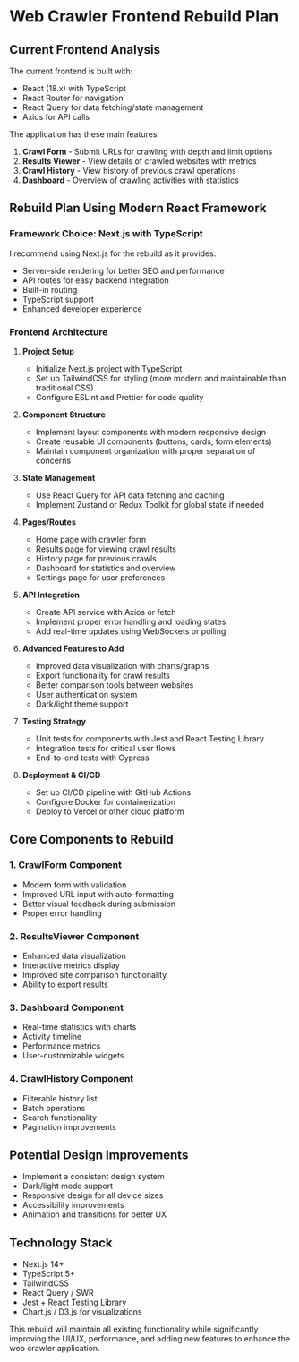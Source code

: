 # Web Crawler Frontend Rebuild Plan

## Current Frontend Analysis

The current frontend is built with:
- React (18.x) with TypeScript
- React Router for navigation
- React Query for data fetching/state management
- Axios for API calls

The application has these main features:
1. **Crawl Form** - Submit URLs for crawling with depth and limit options
2. **Results Viewer** - View details of crawled websites with metrics
3. **Crawl History** - View history of previous crawl operations
4. **Dashboard** - Overview of crawling activities with statistics

## Rebuild Plan Using Modern React Framework

### Framework Choice: Next.js with TypeScript

I recommend using Next.js for the rebuild as it provides:
- Server-side rendering for better SEO and performance
- API routes for easy backend integration
- Built-in routing
- TypeScript support
- Enhanced developer experience

### Frontend Architecture

1. **Project Setup**
   - Initialize Next.js project with TypeScript
   - Set up TailwindCSS for styling (more modern and maintainable than traditional CSS)
   - Configure ESLint and Prettier for code quality

2. **Component Structure**
   - Implement layout components with modern responsive design
   - Create reusable UI components (buttons, cards, form elements)
   - Maintain component organization with proper separation of concerns

3. **State Management**
   - Use React Query for API data fetching and caching
   - Implement Zustand or Redux Toolkit for global state if needed

4. **Pages/Routes**
   - Home page with crawler form
   - Results page for viewing crawl results
   - History page for previous crawls
   - Dashboard for statistics and overview
   - Settings page for user preferences

5. **API Integration**
   - Create API service with Axios or fetch
   - Implement proper error handling and loading states
   - Add real-time updates using WebSockets or polling

6. **Advanced Features to Add**
   - Improved data visualization with charts/graphs
   - Export functionality for crawl results
   - Better comparison tools between websites
   - User authentication system
   - Dark/light theme support

7. **Testing Strategy**
   - Unit tests for components with Jest and React Testing Library
   - Integration tests for critical user flows
   - End-to-end tests with Cypress

8. **Deployment & CI/CD**
   - Set up CI/CD pipeline with GitHub Actions
   - Configure Docker for containerization
   - Deploy to Vercel or other cloud platform

## Core Components to Rebuild

### 1. CrawlForm Component
- Modern form with validation
- Improved URL input with auto-formatting
- Better visual feedback during submission
- Proper error handling

### 2. ResultsViewer Component
- Enhanced data visualization
- Interactive metrics display
- Improved site comparison functionality
- Ability to export results

### 3. Dashboard Component  
- Real-time statistics with charts
- Activity timeline
- Performance metrics
- User-customizable widgets

### 4. CrawlHistory Component
- Filterable history list
- Batch operations
- Search functionality
- Pagination improvements

## Potential Design Improvements
- Implement a consistent design system
- Dark/light mode support
- Responsive design for all device sizes
- Accessibility improvements
- Animation and transitions for better UX

## Technology Stack
- Next.js 14+
- TypeScript 5+
- TailwindCSS
- React Query / SWR
- Jest + React Testing Library
- Chart.js / D3.js for visualizations

This rebuild will maintain all existing functionality while significantly improving the UI/UX, performance, and adding new features to enhance the web crawler application. 